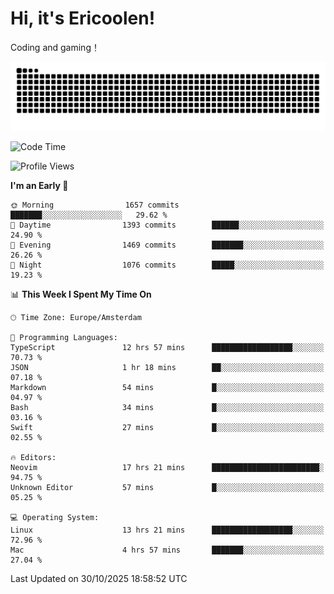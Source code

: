 # Hi, it's Ericoolen!
Coding and gaming！

<picture>
  <source media="(prefers-color-scheme: dark)" srcset="https://raw.githubusercontent.com/Eric-Song-Nop/Eric-Song-Nop/output/github-contribution-grid-snake-dark.svg">
  <source media="(prefers-color-scheme: light)" srcset="https://raw.githubusercontent.com/Eric-Song-Nop/Eric-Song-Nop/output/github-contribution-grid-snake.svg">
  <img alt="github contribution grid snake animation" src="https://raw.githubusercontent.com/Eric-Song-Nop/Eric-Song-Nop/output/github-contribution-grid-snake.svg">
</picture>

<!--START_SECTION:waka-->
![Code Time](http://img.shields.io/badge/Code%20Time-1%2C988%20hrs%2024%20mins-blue)

![Profile Views](http://img.shields.io/badge/Profile%20Views-4-blue)

**I'm an Early 🐤** 

```text
🌞 Morning                1657 commits        ███████░░░░░░░░░░░░░░░░░░   29.62 % 
🌆 Daytime                1393 commits        ██████░░░░░░░░░░░░░░░░░░░   24.90 % 
🌃 Evening                1469 commits        ███████░░░░░░░░░░░░░░░░░░   26.26 % 
🌙 Night                  1076 commits        █████░░░░░░░░░░░░░░░░░░░░   19.23 % 
```


📊 **This Week I Spent My Time On** 

```text
🕑︎ Time Zone: Europe/Amsterdam

💬 Programming Languages: 
TypeScript               12 hrs 57 mins      ██████████████████░░░░░░░   70.73 % 
JSON                     1 hr 18 mins        ██░░░░░░░░░░░░░░░░░░░░░░░   07.18 % 
Markdown                 54 mins             █░░░░░░░░░░░░░░░░░░░░░░░░   04.97 % 
Bash                     34 mins             █░░░░░░░░░░░░░░░░░░░░░░░░   03.16 % 
Swift                    27 mins             █░░░░░░░░░░░░░░░░░░░░░░░░   02.55 % 

🔥 Editors: 
Neovim                   17 hrs 21 mins      ████████████████████████░   94.75 % 
Unknown Editor           57 mins             █░░░░░░░░░░░░░░░░░░░░░░░░   05.25 % 

💻 Operating System: 
Linux                    13 hrs 21 mins      ██████████████████░░░░░░░   72.96 % 
Mac                      4 hrs 57 mins       ███████░░░░░░░░░░░░░░░░░░   27.04 % 
```


 Last Updated on 30/10/2025 18:58:52 UTC
<!--END_SECTION:waka-->
